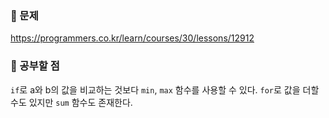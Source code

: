 ### 📝 문제
https://programmers.co.kr/learn/courses/30/lessons/12912

### 🤕 공부할 점
`if`로 a와 b의 값을 비교하는 것보다 `min`, `max` 함수를 사용할 수 있다.
`for`로 값을 더할 수도 있지만 `sum` 함수도 존재한다.